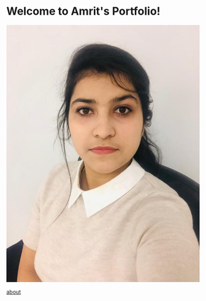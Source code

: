 # Welcome to Amrit's Portfolio!

![](Images/WhatsApp%20Image%202020-11-29%20at%205.15.08%20PM.jpeg)




[about](wiki/home)




